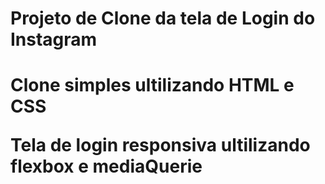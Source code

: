 <h1>Projeto de Clone da tela de Login do Instagram <h1/>
  
  <p> Clone simples ultilizando HTML e CSS</p>
  <p>Tela de login responsiva ultilizando flexbox e mediaQuerie</p>
